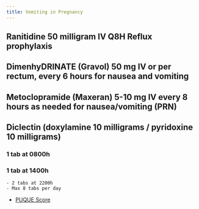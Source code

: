 ```yaml
---
title: Vomiting in Pregnancy
---
```


## Ranitidine 50 milligram IV Q8H Reflux prophylaxis
## DimenhyDRINATE (Gravol) 50 mg IV or per rectum, every 6 hours for nausea and vomiting
## Metoclopramide (Maxeran) 5-10 mg IV every 8 hours as needed for nausea/vomiting (PRN)
## Diclectin (doxylamine 10 milligrams / pyridoxine 10 milligrams)
### 1 tab at 0800h
### 1 tab at 1400h
    - 2 tabs at 2200h
    - Max 8 tabs per day
- [PUQUE Score](https://www.babymed.com/puqe-nausea-and-vomiting-score/take)
